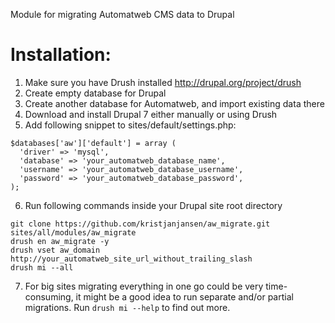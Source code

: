 Module for migrating Automatweb CMS data to Drupal

# Installation:

1. Make sure you have Drush installed http://drupal.org/project/drush
2. Create empty database for Drupal
3. Create another database for Automatweb, and import existing data there
4. Download and install Drupal 7 either manually or using Drush
5. Add following snippet to sites/default/settings.php:

```  
$databases['aw']['default'] = array (
  'driver' => 'mysql',
  'database' => 'your_automatweb_database_name',
  'username' => 'your_automatweb_database_username',
  'password' => 'your_automatweb_database_password',
);
```

6. Run following commands inside your Drupal site root directory

```
git clone https://github.com/kristjanjansen/aw_migrate.git sites/all/modules/aw_migrate
drush en aw_migrate -y
drush vset aw_domain http://your_automatweb_site_url_without_trailing_slash
drush mi --all
```

7. For big sites migrating everything in one go could be very time-consuming, it might
be a good idea to run separate  and/or partial migrations. Run ```drush mi --help``` to find out more. 




